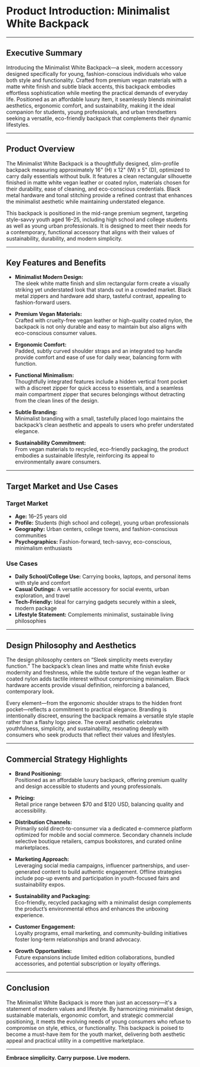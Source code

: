 # Product Introduction: Minimalist White Backpack

---

## Executive Summary

Introducing the Minimalist White Backpack—a sleek, modern accessory designed specifically for young, fashion-conscious individuals who value both style and functionality. Crafted from premium vegan materials with a matte white finish and subtle black accents, this backpack embodies effortless sophistication while meeting the practical demands of everyday life. Positioned as an affordable luxury item, it seamlessly blends minimalist aesthetics, ergonomic comfort, and sustainability, making it the ideal companion for students, young professionals, and urban trendsetters seeking a versatile, eco-friendly backpack that complements their dynamic lifestyles.

---

## Product Overview

The Minimalist White Backpack is a thoughtfully designed, slim-profile backpack measuring approximately 16" (H) x 12" (W) x 5" (D), optimized to carry daily essentials without bulk. It features a clean rectangular silhouette finished in matte white vegan leather or coated nylon, materials chosen for their durability, ease of cleaning, and eco-conscious credentials. Black metal hardware and tonal stitching provide a refined contrast that enhances the minimalist aesthetic while maintaining understated elegance.

This backpack is positioned in the mid-range premium segment, targeting style-savvy youth aged 16–25, including high school and college students as well as young urban professionals. It is designed to meet their needs for a contemporary, functional accessory that aligns with their values of sustainability, durability, and modern simplicity.

---

## Key Features and Benefits

- **Minimalist Modern Design:**  
  The sleek white matte finish and slim rectangular form create a visually striking yet understated look that stands out in a crowded market. Black metal zippers and hardware add sharp, tasteful contrast, appealing to fashion-forward users.

- **Premium Vegan Materials:**  
  Crafted with cruelty-free vegan leather or high-quality coated nylon, the backpack is not only durable and easy to maintain but also aligns with eco-conscious consumer values.

- **Ergonomic Comfort:**  
  Padded, subtly curved shoulder straps and an integrated top handle provide comfort and ease of use for daily wear, balancing form with function.

- **Functional Minimalism:**  
  Thoughtfully integrated features include a hidden vertical front pocket with a discreet zipper for quick access to essentials, and a seamless main compartment zipper that secures belongings without detracting from the clean lines of the design.

- **Subtle Branding:**  
  Minimalist branding with a small, tastefully placed logo maintains the backpack’s clean aesthetic and appeals to users who prefer understated elegance.

- **Sustainability Commitment:**  
  From vegan materials to recycled, eco-friendly packaging, the product embodies a sustainable lifestyle, reinforcing its appeal to environmentally aware consumers.

---

## Target Market and Use Cases

### Target Market

- **Age:** 16–25 years old  
- **Profile:** Students (high school and college), young urban professionals  
- **Geography:** Urban centers, college towns, and fashion-conscious communities  
- **Psychographics:** Fashion-forward, tech-savvy, eco-conscious, minimalism enthusiasts

### Use Cases

- **Daily School/College Use:** Carrying books, laptops, and personal items with style and comfort  
- **Casual Outings:** A versatile accessory for social events, urban exploration, and travel  
- **Tech-Friendly:** Ideal for carrying gadgets securely within a sleek, modern package  
- **Lifestyle Statement:** Complements minimalist, sustainable living philosophies

---

## Design Philosophy and Aesthetics

The design philosophy centers on “Sleek simplicity meets everyday function.” The backpack’s clean lines and matte white finish evoke modernity and freshness, while the subtle texture of the vegan leather or coated nylon adds tactile interest without compromising minimalism. Black hardware accents provide visual definition, reinforcing a balanced, contemporary look.

Every element—from the ergonomic shoulder straps to the hidden front pocket—reflects a commitment to practical elegance. Branding is intentionally discreet, ensuring the backpack remains a versatile style staple rather than a flashy logo piece. The overall aesthetic celebrates youthfulness, simplicity, and sustainability, resonating deeply with consumers who seek products that reflect their values and lifestyles.

---

## Commercial Strategy Highlights

- **Brand Positioning:**  
  Positioned as an affordable luxury backpack, offering premium quality and design accessible to students and young professionals.

- **Pricing:**  
  Retail price range between $70 and $120 USD, balancing quality and accessibility.

- **Distribution Channels:**  
  Primarily sold direct-to-consumer via a dedicated e-commerce platform optimized for mobile and social commerce. Secondary channels include selective boutique retailers, campus bookstores, and curated online marketplaces.

- **Marketing Approach:**  
  Leveraging social media campaigns, influencer partnerships, and user-generated content to build authentic engagement. Offline strategies include pop-up events and participation in youth-focused fairs and sustainability expos.

- **Sustainability and Packaging:**  
  Eco-friendly, recycled packaging with a minimalist design complements the product’s environmental ethos and enhances the unboxing experience.

- **Customer Engagement:**  
  Loyalty programs, email marketing, and community-building initiatives foster long-term relationships and brand advocacy.

- **Growth Opportunities:**  
  Future expansions include limited edition collaborations, bundled accessories, and potential subscription or loyalty offerings.

---

## Conclusion

The Minimalist White Backpack is more than just an accessory—it's a statement of modern values and lifestyle. By harmonizing minimalist design, sustainable materials, ergonomic comfort, and strategic commercial positioning, it meets the evolving needs of young consumers who refuse to compromise on style, ethics, or functionality. This backpack is poised to become a must-have item for the youth market, delivering both aesthetic appeal and practical utility in a competitive marketplace.

---

**Embrace simplicity. Carry purpose. Live modern.**